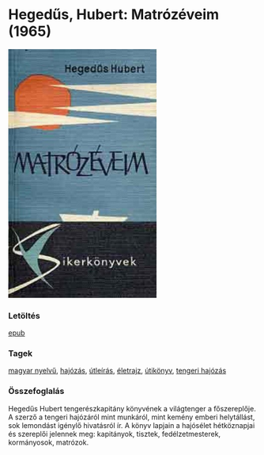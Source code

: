 # <a name="id_160">Hegedűs, Hubert: Matrózéveim (1965)</a>
<img src="https://github.com/BercziSandor/calibre_lib/raw/main/libs/main/Hegedus%2C%20Hubert/Matrozeveim%20%28160%29/cover.jpg" alt="cover" width="300"/>

### Letöltés
[epub](https://github.com/BercziSandor/calibre_lib/raw/main/libs/main/Hegedus%2C%20Hubert/Matrozeveim%20%28160%29/Matrozeveim%20-%20Hegedus%2C%20Hubert.epub)

### Tagek
[magyar nyelvű](https://github.com/berczisandor/calibre_lib/libs/main/_tags/magyar%20nyelv%c5%b1.md), [hajózás](https://github.com/berczisandor/calibre_lib/libs/main/_tags/haj%c3%b3z%c3%a1s.md), [útleírás](https://github.com/berczisandor/calibre_lib/libs/main/_tags/%c3%batle%c3%adr%c3%a1s.md), [életrajz](https://github.com/berczisandor/calibre_lib/libs/main/_tags/%c3%a9letrajz.md), [útikönyv](https://github.com/berczisandor/calibre_lib/libs/main/_tags/%c3%batik%c3%b6nyv.md), [tengeri hajózás](https://github.com/berczisandor/calibre_lib/libs/main/_tags/tengeri%20haj%c3%b3z%c3%a1s.md)

### Összefoglalás
<div>
<p>Hegedűs Hubert tengerészkapitány könyvének a világtenger a főszereplője. A szerző a tengeri hajózáról mint munkáról, mint kemény emberi helytállást, sok lemondást igénylő hivatásról ír. A könyv lapjain a hajósélet hétköznapjai és szereplői jelennek meg: kapitányok, tisztek, fedélzetmesterek, kormányosok, matrózok.</p></div>


